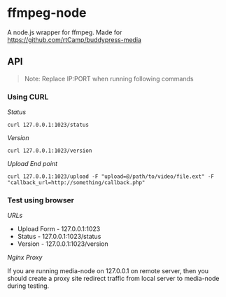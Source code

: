 ffmpeg-node
===========

A node.js wrapper for ffmpeg. Made for https://github.com/rtCamp/buddypress-media 

## API

> Note: Replace IP:PORT when running following commands

### Using CURL

*Status*

```
curl 127.0.0.1:1023/status
```

*Version*

```
curl 127.0.0.1:1023/version
```

*Upload End point*

```
curl 127.0.0.1:1023/upload -F "upload=@/path/to/video/file.ext" -F "callback_url=http://something/callback.php"
```

### Test using browser

*URLs*

* Upload Form - 127.0.0.1:1023
* Status - 127.0.0.1:1023/status
* Version - 127.0.0.1:1023/version

*Nginx Proxy*

If you are running media-node on 127.0.0.1 on remote server, then you should create a proxy site redirect traffic from local server to media-node during testing.
